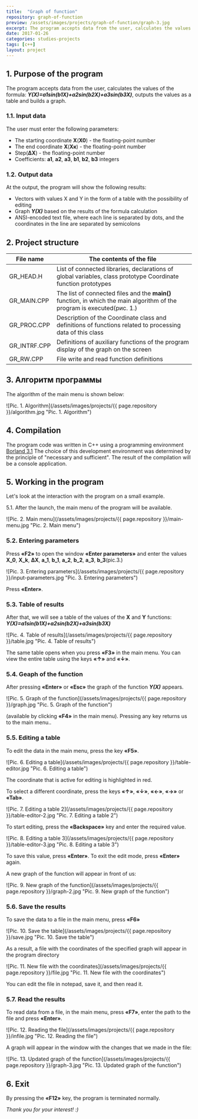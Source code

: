 ```yaml
---
title:  "Graph of function"
repository: graph-of-function
preview: /assets/images/projects/graph-of-function/graph-3.jpg
excerpt: The program accepts data from the user, calculates the values of the formula Y(X), outputs the values as a table and builds a graph
date: 2017-01-26
categories: studies-projects
tags: [c++]
layout: project
---
```


## 1. Purpose of the program

The program accepts data from the user, calculates the values of the formula: _**Y(X)=a1*sin(b1*X)+a2*sin(b2*X)+a3*sin(b3*X)**_, outputs the values as a table and builds a graph.

### 1.1. Input data
The user must enter the following parameters:
*	The starting coordinate **Х**(**Х0**) - the floating-point number
*	The end coordinate **Х**(**Хк**) - the floating-point number
*	Step(**∆Х**) - the floating-point number
*	Coefficients: **a1**, **a2**, **a3**, **b1**, **b2**, **b3** integers

### 1.2. Output data
At the output, the program will show the following results:
* Vectors with values X and Y in the form of a table with the possibility of editing
* Graph _**Y(X)**_ based on the results of the formula calculation 
* ANSI-encoded text file, where each line is separated by dots, and the coordinates in the line are separated by semicolons

## 2. Project structure

File name       | The contents of the file
----------------|-------------------------
GR_HEAD.H       | List of connected libraries, declarations of global variables, class prototype Coordinate function prototypes
GR_MAIN.CPP     | The list of connected files and the **main()** function, in which the main algorithm of the program is executed(рис. 1.)
GR_PROC.CPP     | Description of the Coordinate class and definitions of functions related to processing data of this class
GR_INTRF.CPP    | Definitions of auxiliary functions of the program display of the graph on the screen
GR_RW.CPP       | File write and read function definitions

## 3. Алгоритм программы

The algorithm of the main menu is shown below:

![Pic. 1. Algorithm](/assets/images/projects/{{ page.repository }}/algorithm.jpg "Pic. 1. Algorithm")

## 4. Compilation

The program code was written in C++ using a programming environment [Borland 3.1](http://ci-plus-plus-snachala.ru/?p=121)
The choice of this development environment was determined by the principle of "necessary and sufficient".
The result of the compilation will be a console application.

## 5. Working in the program

Let's look at the interaction with the program on a small example.

5.1. After the launch, the main menu of the program will be available.

![Pic. 2. Main menu](/assets/images/projects/{{ page.repository }}/main-menu.jpg "Pic. 2. Main menu")

### 5.2. Entering parameters
Press **«F2»** to open the window **«Enter parameters»** and enter the values **X_0**, **X_k**, **∆X**, **a_1**, **b_1**, **a_2**, **b_2**, **a_3**, **b_3**(pic.3.)

![Pic. 3. Entering parameters](/assets/images/projects/{{ page.repository }}/input-parameters.jpg "Pic. 3. Entering parameters")

Press **«Enter»**.

### 5.3. Table of results
After that, we will see a table of the values of the **Х** and **Y** functions: _**Y(X)=a1*sin(b1*X)+a2*sin(b2*X)+a3*sin(b3*X)**_

![Pic. 4. Table of results](/assets/images/projects/{{ page.repository }}/table.jpg "Pic. 4. Table of results")

The same table opens when you press **«F3»** in the main menu.
You can view the entire table using the keys **«↑»** and **«↓»**.

### 5.4. Geaph of the function
After pressing  **«Enter»** or **«Esc»**  the graph of the function _**Y(X)**_ appears.

![Pic. 5. Graph of the function](/assets/images/projects/{{ page.repository }}/graph.jpg "Pic. 5. Graph of the function")

(available by clicking **«F4»** in the main menu).
Pressing any key returns us to the main menu..

### 5.5. Editing a table
To edit the data in the main menu, press the key **«F5»**.

![Pic. 6. Editing a table](/assets/images/projects/{{ page.repository }}/table-editor.jpg "Pic. 6. Editing a table")

The coordinate that is active for editing is highlighted in red.

To select a different coordinate, press the keys **«↑»**, **«↓»**, **«←»**, **«→»** or **«Tab»**.

![Pic. 7. Editing a table 2](/assets/images/projects/{{ page.repository }}/table-editor-2.jpg "Pic. 7. Editing a table 2")

To start editing, press the **«Backspace»** key and enter the required value.

![Pic. 8. Editing a table 3](/assets/images/projects/{{ page.repository }}/table-editor-3.jpg "Pic. 8. Editing a table 3")

To save this value, press **«Enter»**. 
To exit the edit mode, press **«Enter»** again.

A new graph of the function will appear in front of us:

![Pic. 9. New graph of the function](/assets/images/projects/{{ page.repository }}/graph-2.jpg "Pic. 9. New graph of the function")

### 5.6. Save the results
To save the data to a file in the main menu, press **«F6»**

![Pic. 10. Save the table](/assets/images/projects/{{ page.repository }}/save.jpg "Pic. 10. Save the table")

As a result, a file with the coordinates of the specified graph will appear in the program directory

![Pic. 11. New file with the coordinates](/assets/images/projects/{{ page.repository }}/file.jpg "Pic. 11. New file with the coordinates")

You can edit the file in notepad, save it, and then read it.

### 5.7. Read the results
To read data from a file, in the main menu, press **«F7»**, enter the path to the file and press **«Enter»**.

![Pic. 12. Reading the file](/assets/images/projects/{{ page.repository }}/infile.jpg "Pic. 12. Reading the file")

A graph will appear in the window with the changes that we made in the file:

![Pic. 13. Updated graph of the function](/assets/images/projects/{{ page.repository }}/graph-3.jpg "Pic. 13. Updated graph of the function")

## 6. Exit

By pressing the **«F12»** key, the program is terminated normally.


_Thank you for your interest! :)_
